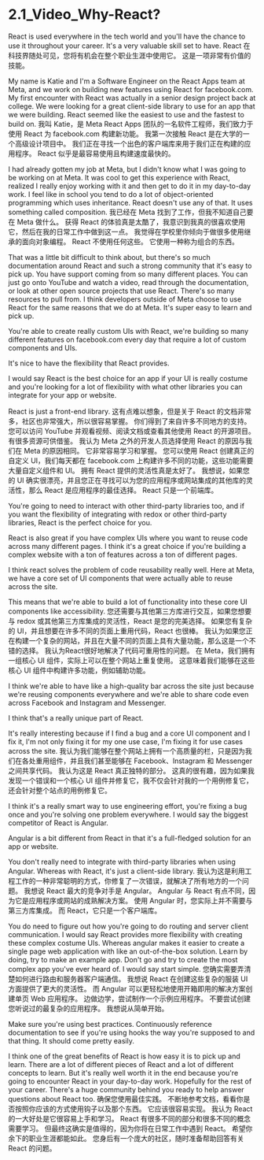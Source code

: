 # 2.1_Video_Why-React?
  
React is used everywhere in the tech world and you'll have the chance to use it throughout your career. It's a very valuable skill set to have.
React 在科技界随处可见，您将有机会在整个职业生涯中使用它。 这是一项非常有价值的技能。

My name is Katie and I'm a Software Engineer on the React Apps team at Meta, and we work on building new features using React for facebook.com. My first encounter with React was actually in a senior design project back at college. We were looking for a great client-side library to use for an app that we were building. React seemed like the easiest to use and the fastest to build on. 
我叫 Katie，是 Meta React Apps 团队的一名软件工程师，我们致力于使用 React 为 facebook.com 构建新功能。 我第一次接触 React 是在大学的一个高级设计项目中。 我们正在寻找一个出色的客户端库来用于我们正在构建的应用程序。 React 似乎是最容易使用且构建速度最快的。

I had already gotten my job at Meta, but I didn't know what I was going to be working on at Meta. It was cool to get this experience with React, realized I really enjoy working with it and then get to do it in my day-to-day work. I feel like in school you tend to do a lot of object-oriented programming which uses inheritance. React doesn't use any of that. It uses something called composition. 
我已经在 Meta 找到了工作，但我不知道自己要在 Meta 做什么。 获得 React 的体验真是太酷了，我意识到我真的很喜欢使用它，然后在我的日常工作中做到这一点。 我觉得在学校里你倾向于做很多使用继承的面向对象编程。 React 不使用任何这些。 它使用一种称为组合的东西。

That was a little bit difficult to think about, but there's so much documentation around React and such a strong community that it's easy to pick up. You have support coming from so many different places. You can just go onto YouTube and watch a video, read through the documentation, or look at other open source projects that use React. There's so many resources to pull from. I think developers outside of Meta choose to use React for the same reasons that we do at Meta. It's super easy to learn and pick up. 

You're able to create really custom UIs with React, we're building so many different features on facebook.com every day that require a lot of custom components and UIs. 

It's nice to have the flexibility that React provides. 

I would say React is the best choice for an app if your UI is really costume and you're looking for a lot of flexibility with what other libraries you can integrate for your app or website. 

React is just a front-end library. 
这有点难以想象，但是关于 React 的文档非常多，社区也非常强大，所以很容易掌握。 你们得到了来自许多不同地方的支持。 您可以访问 YouTube 并观看视频、阅读文档或查看其他使用 React 的开源项目。 有很多资源可供借鉴。 我认为 Meta 之外的开发人员选择使用 React 的原因与我们在 Meta 的原因相同。 它非常容易学习和掌握。 您可以使用 React 创建真正的自定义 UI，我们每天都在 facebook.com 上构建许多不同的功能，这些功能需要大量自定义组件和 UI。 拥有 React 提供的灵活性真是太好了。 我想说，如果您的 UI 确实很漂亮，并且您正在寻找可以为您的应用程序或网站集成的其他库的灵活性，那么 React 是应用程序的最佳选择。 React 只是一个前端库。

You're going to need to interact with other third-party libraries too, and if you want the flexibility of integrating with redox or other third-party libraries, React is the perfect choice for you. 

React is also great if you have complex UIs where you want to reuse code across many different pages. I think it's a great choice if you're building a complex website with a ton of features across a ton of different pages. 

I think react solves the problem of code reusability really well. Here at Meta, we have a core set of UI components that were actually able to reuse across the site. 

This means that we're able to build a lot of functionality into these core UI components like accessibility. 
您还需要与其他第三方库进行交互，如果您想要与 redox 或其他第三方库集成的灵活性，React 是您的完美选择。 如果您有复杂的 UI，并且想要在许多不同的页面上重用代码，React 也很棒。 我认为如果您正在构建一个复杂的网站，并且在大量不同的页面上具有大量功能，那么这是一个不错的选择。 我认为React很好地解决了代码可重用性的问题。 在 Meta，我们拥有一组核心 UI 组件，实际上可以在整个网站上重复使用。 这意味着我们能够在这些核心 UI 组件中构建许多功能，例如辅助功能。

I think we're able to have like a high-quality bar across the site just because we're reusing components everywhere and we're able to share code even across Facebook and Instagram and Messenger. 

I think that's a really unique part of React. 

It's really interesting because if I find a bug and a core UI component and I fix it, I'm not only fixing it for my one use case, I'm fixing it for use cases across the site. 
我认为我们能够在整个网站上拥有一个高质量的栏，只是因为我们在各处重用组件，并且我们甚至能够在 Facebook、Instagram 和 Messenger 之间共享代码。 我认为这是 React 真正独特的部分。 这真的很有趣，因为如果我发现一个错误和一个核心 UI 组件并修复它，我不仅会针对我的一个用例修复它，还会针对整个站点的用例修复它。

I think it's a really smart way to use engineering effort, you're fixing a bug once and you're solving one problem everywhere. I would say the biggest competitor of React is Angular. 

Angular is a bit different from React in that it's a full-fledged solution for an app or website. 

You don't really need to integrate with third-party libraries when using Angular. Whereas with React, it's just a client-side library. 
我认为这是利用工程工作的一种非常聪明的方式，你修复了一次错误，就解决了所有地方的一个问题。 我想说 React 最大的竞争对手是 Angular。 Angular 与 React 有点不同，因为它是应用程序或网站的成熟解决方案。 使用 Angular 时，您实际上并不需要与第三方库集成。 而 React，它只是一个客户端库。

You do need to figure out how you're going to do routing and server client communication. I would say React provides more flexibility with creating these complex costume UIs. Whereas angular makes it easier to create a single page web application with like an out-of-the-box solution. Learn by doing, try to make an example app. Don't go and try to create the most complex app you've ever heard of. I would say start simple. 
您确实需要弄清楚如何进行路由和服务器客户端通信。 我想说 React 在创建这些复杂的服装 UI 方面提供了更大的灵活性。 而 Angular 可以更轻松地使用开箱即用的解决方案创建单页 Web 应用程序。 边做边学，尝试制作一个示例应用程序。 不要尝试创建您听说过的最复杂的应用程序。 我想说从简单开始。

Make sure you're using best practices. Continuously reference documentation to see if you're using hooks the way you're supposed to and that thing. It should come pretty easily. 

I think one of the great benefits of React is how easy it is to pick up and learn. There are a lot of different pieces of React and a lot of different concepts to learn. But it's really well worth it in the end because you're going to encounter React in your day-to-day work. Hopefully for the rest of your career. There's a huge community behind you ready to help answer questions about React too.
确保您使用最佳实践。 不断地参考文档，看看你是否按照你应该的方式使用钩子以及那个东西。 它应该很容易实现。 我认为 React 的一大好处是它很容易上手和学习。 React 有很多不同的部分和很多不同的概念需要学习。 但最终这确实是值得的，因为你将在日常工作中遇到 React。 希望你余下的职业生涯都能如此。 您身后有一个庞大的社区，随时准备帮助回答有关 React 的问题。